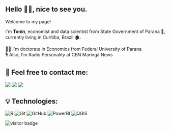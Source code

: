 
## Hello :raising_hand_man:, nice to see you. <br /> 
Welcome to my page! <br /> 

I'm **Tonin**, economist and data scientist from State Government of Parana :briefcase:, currently living in Curitiba, Brazil :derelict_house:. <br /> 

:man_student: I'm doctorate in Economics from Federal University of Parana <br /> 
:studio_microphone: Also, I'm Radio Personality at CBN Maringá News <br />

## :handshake: Feel free to contact me: 
[<img src="https://img.shields.io/badge/-Linkedin-blue">](https://www.linkedin.com/in/jrtonin/?locale=en_US)
[<img src="https://img.shields.io/badge/-Instagram-orange">](https://www.instagram.com/jrtonin/)
[<img src="https://img.shields.io/badge/-E--mail-brightgreen">](mailto:jrtonin03@gmail.com)

## :bulb: Technologies:
![R](https://img.shields.io/badge/-R-blue?style=flat-square&logo=Rstudio)
![Git](https://img.shields.io/badge/-Git-black?style=flat-square&logo=git)
![GitHub](https://img.shields.io/badge/-GitHub-181717?style=flat-square&logo=github)
![PowerBI](https://img.shields.io/badge/-PowerBI-yellow?style=flat-square&logo=PowerBI)
![QGIS](https://img.shields.io/badge/-QGIS-green?style=flat-square&logo=QGIS)

![visitor badge](https://visitor-badge.glitch.me/badge?page_id=jrtonin.visitor-badge)
